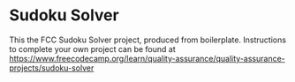 # Sudoku Solver

This the FCC Sudoku Solver project, produced from boilerplate. Instructions to complete your own project can be found at https://www.freecodecamp.org/learn/quality-assurance/quality-assurance-projects/sudoku-solver
